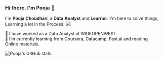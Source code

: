 ### Hi there. I'm Pooja 👋

I'm **Pooja Choudhari**, a **Data Analyst** and **Learner**. I'm here to solve things, Learning a lot in the Process.
![](https://komarev.com/ghpvc/?username=pooja-choudhari&color=blue)

🔭 I have worked as a Data Analyst at WIDEOPENWEST.    
🌱 I’m currently learning from Coursera, Datacamp, Fast.ai and reading Online materials.

![Pooja's GitHub stats](https://github-readme-stats.vercel.app/api?username=pooja-choudhari&show_icons=true&theme=radical)



